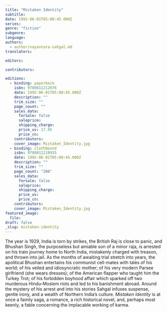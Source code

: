 ```yaml
---
title: "Mistaken Identity"
subtitle:
date: 1992-06-01T05:00:45.000Z
series:
genre: "fiction"
subgenre:
language:
authors:
  - author/nayantara-sahgal.md
translators:

editors:

contributors:

editions:
  - binding: paperback
    isbn: 9780811212076
    date: 1992-06-01T05:00:45.000Z
    description: ""
    trim_size: ""
    page_count: ""
    sales_data:
      forsale: false
      saleprice:
      shipping_charge:
      price_us: 17.95
      price_cn:
    contributors:
    cover_image: Mistaken_Identity.jpg
  - binding: clothbound
    isbn: 9780811210935
    date: 1992-06-01T05:00:45.000Z
    description: ""
    trim_size: ""
    page_count: "208"
    sales_data:
      forsale: false
      saleprice:
      shipping_charge:
      price_us:
      price_cn:
    contributors:
    cover_image: Mistaken_Identity.jpg
featured_image:
  file:
draft: false
_slug: mistaken-identity
---
```


The year is 1929, India is torn by strikes, the British Raj is close to panic, and Bhushan Singh, the purposeless but amiable son of a minor raja, is arrested on his train journey home to North India, mistakenly charged with treason, and thrown into jail. As the months of awaiting trial stretch into years, the apolitical Bhushan entertains his communist cell-mates with tales of his world; of his veiled and idiosyncratic mother; of his very modern Parsee girlfriend (she wears dresses); of the American flapper who taught him the Turkey Trot; of his forbidden boyhood affair which sparked off two murderous Hindu-Moslem riots and led to his banishment abroad. Around the mystery of his arrest and into his stories Sahgal infuses suspense, gentle irony, and a wealth of Northern India’s culture. _Mistaken Identity_ is at once a family saga, a romance, a rich historical novel, and, perhaps most keenly, a fable concerning the implacable working of karma.

